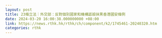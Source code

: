 ```yaml
---
layout: post
title: 23條立法｜外交部：反對個別國家和機構詆毀抹黑香港國安條例
date: 2024-03-20 16:00:38.000000000 +08:00
link: https://news.rthk.hk/rthk/ch/component/k2/1745461-20240320.htm
categories: rthk
---
```



